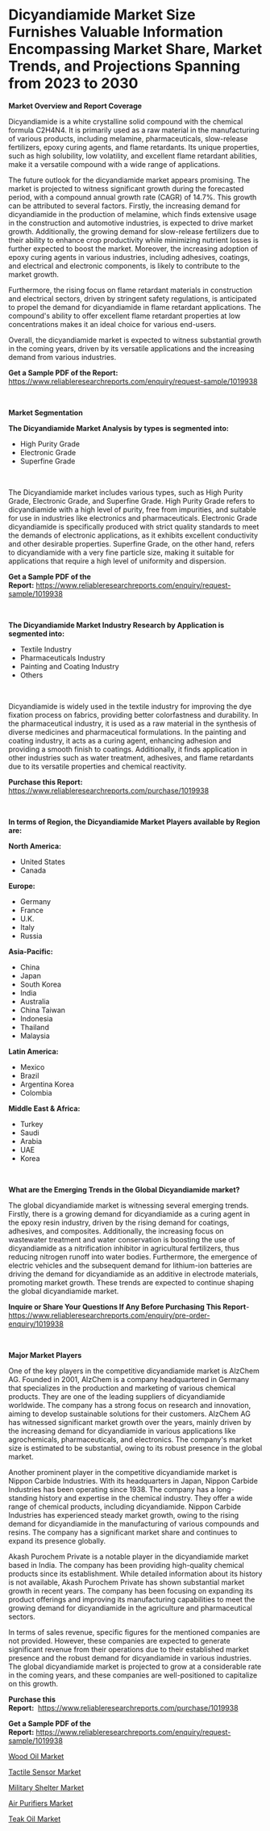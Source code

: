<p><h1>Dicyandiamide Market Size Furnishes Valuable Information Encompassing Market Share, Market Trends, and Projections Spanning from 2023 to 2030</h1></p><p><strong>Market Overview and Report Coverage</strong></p>
<p><p>Dicyandiamide is a white crystalline solid compound with the chemical formula C2H4N4. It is primarily used as a raw material in the manufacturing of various products, including melamine, pharmaceuticals, slow-release fertilizers, epoxy curing agents, and flame retardants. Its unique properties, such as high solubility, low volatility, and excellent flame retardant abilities, make it a versatile compound with a wide range of applications.</p><p>The future outlook for the dicyandiamide market appears promising. The market is projected to witness significant growth during the forecasted period, with a compound annual growth rate (CAGR) of 14.7%. This growth can be attributed to several factors. Firstly, the increasing demand for dicyandiamide in the production of melamine, which finds extensive usage in the construction and automotive industries, is expected to drive market growth. Additionally, the growing demand for slow-release fertilizers due to their ability to enhance crop productivity while minimizing nutrient losses is further expected to boost the market. Moreover, the increasing adoption of epoxy curing agents in various industries, including adhesives, coatings, and electrical and electronic components, is likely to contribute to the market growth.</p><p>Furthermore, the rising focus on flame retardant materials in construction and electrical sectors, driven by stringent safety regulations, is anticipated to propel the demand for dicyandiamide in flame retardant applications. The compound's ability to offer excellent flame retardant properties at low concentrations makes it an ideal choice for various end-users.</p><p>Overall, the dicyandiamide market is expected to witness substantial growth in the coming years, driven by its versatile applications and the increasing demand from various industries.</p></p>
<p><strong>Get a Sample PDF of the Report:</strong> <a href="https://www.reliableresearchreports.com/enquiry/request-sample/1019938">https://www.reliableresearchreports.com/enquiry/request-sample/1019938</a></p>
<p>&nbsp;</p>
<p><strong>Market Segmentation</strong></p>
<p><strong>The Dicyandiamide Market Analysis by types is segmented into:</strong></p>
<p><ul><li>High Purity Grade</li><li>Electronic Grade</li><li>Superfine Grade</li></ul></p>
<p>&nbsp;</p>
<p><p>The Dicyandiamide market includes various types, such as High Purity Grade, Electronic Grade, and Superfine Grade. High Purity Grade refers to dicyandiamide with a high level of purity, free from impurities, and suitable for use in industries like electronics and pharmaceuticals. Electronic Grade dicyandiamide is specifically produced with strict quality standards to meet the demands of electronic applications, as it exhibits excellent conductivity and other desirable properties. Superfine Grade, on the other hand, refers to dicyandiamide with a very fine particle size, making it suitable for applications that require a high level of uniformity and dispersion.</p></p>
<p><strong>Get a Sample PDF of the Report:</strong>&nbsp;<a href="https://www.reliableresearchreports.com/enquiry/request-sample/1019938">https://www.reliableresearchreports.com/enquiry/request-sample/1019938</a></p>
<p>&nbsp;</p>
<p><strong>The Dicyandiamide Market Industry Research by Application is segmented into:</strong></p>
<p><ul><li>Textile Industry</li><li>Pharmaceuticals Industry</li><li>Painting and Coating Industry</li><li>Others</li></ul></p>
<p>&nbsp;</p>
<p><p>Dicyandiamide is widely used in the textile industry for improving the dye fixation process on fabrics, providing better colorfastness and durability. In the pharmaceutical industry, it is used as a raw material in the synthesis of diverse medicines and pharmaceutical formulations. In the painting and coating industry, it acts as a curing agent, enhancing adhesion and providing a smooth finish to coatings. Additionally, it finds application in other industries such as water treatment, adhesives, and flame retardants due to its versatile properties and chemical reactivity.</p></p>
<p><strong>Purchase this Report:</strong>&nbsp; <a href="https://www.reliableresearchreports.com/purchase/1019938">https://www.reliableresearchreports.com/purchase/1019938</a></p>
<p>&nbsp;</p>
<p><strong>In terms of Region, the Dicyandiamide Market Players available by Region are:</strong></p>
<p>
    <p> <strong> North America: </strong>
        <ul>
            <li>United States</li>
            <li>Canada</li>
        </ul>
        </p> 
    <p> <strong> Europe: </strong>
        <ul>
            <li>Germany</li>
            <li>France</li>
            <li>U.K.</li>
            <li>Italy</li>
            <li>Russia</li>
        </ul>
        </p> 
    <p> <strong> Asia-Pacific: </strong>
        <ul>
            <li>China</li>
            <li>Japan</li>
            <li>South Korea</li>
            <li>India</li>
            <li>Australia</li>
            <li>China Taiwan</li>
            <li>Indonesia</li>
            <li>Thailand</li>
            <li>Malaysia</li>
        </ul>
        </p> 
    <p> <strong> Latin America: </strong>
        <ul>
            <li>Mexico</li>
            <li>Brazil</li>
            <li>Argentina Korea</li>
            <li>Colombia</li>
        </ul>
        </p> 
    <p> <strong> Middle East & Africa: </strong>
        <ul>
            <li>Turkey</li>
            <li>Saudi</li>
            <li>Arabia</li>
            <li>UAE</li>
            <li>Korea</li>
        </ul>
    </p>
    </p>
<p>&nbsp;</p>
<p><strong>What are the Emerging Trends in the Global Dicyandiamide market?</strong></p>
<p><p>The global dicyandiamide market is witnessing several emerging trends. Firstly, there is a growing demand for dicyandiamide as a curing agent in the epoxy resin industry, driven by the rising demand for coatings, adhesives, and composites. Additionally, the increasing focus on wastewater treatment and water conservation is boosting the use of dicyandiamide as a nitrification inhibitor in agricultural fertilizers, thus reducing nitrogen runoff into water bodies. Furthermore, the emergence of electric vehicles and the subsequent demand for lithium-ion batteries are driving the demand for dicyandiamide as an additive in electrode materials, promoting market growth. These trends are expected to continue shaping the global dicyandiamide market.</p></p>
<p><strong>Inquire or Share Your Questions If Any Before Purchasing This Report</strong>- <a href="https://www.reliableresearchreports.com/enquiry/pre-order-enquiry/1019938">https://www.reliableresearchreports.com/enquiry/pre-order-enquiry/1019938</a></p>
<p>&nbsp;</p>
<p><strong>Major Market Players</strong></p>
<p><p>One of the key players in the competitive dicyandiamide market is AlzChem AG. Founded in 2001, AlzChem is a company headquartered in Germany that specializes in the production and marketing of various chemical products. They are one of the leading suppliers of dicyandiamide worldwide. The company has a strong focus on research and innovation, aiming to develop sustainable solutions for their customers. AlzChem AG has witnessed significant market growth over the years, mainly driven by the increasing demand for dicyandiamide in various applications like agrochemicals, pharmaceuticals, and electronics. The company's market size is estimated to be substantial, owing to its robust presence in the global market.</p><p>Another prominent player in the competitive dicyandiamide market is Nippon Carbide Industries. With its headquarters in Japan, Nippon Carbide Industries has been operating since 1938. The company has a long-standing history and expertise in the chemical industry. They offer a wide range of chemical products, including dicyandiamide. Nippon Carbide Industries has experienced steady market growth, owing to the rising demand for dicyandiamide in the manufacturing of various compounds and resins. The company has a significant market share and continues to expand its presence globally.</p><p>Akash Purochem Private is a notable player in the dicyandiamide market based in India. The company has been providing high-quality chemical products since its establishment. While detailed information about its history is not available, Akash Purochem Private has shown substantial market growth in recent years. The company has been focusing on expanding its product offerings and improving its manufacturing capabilities to meet the growing demand for dicyandiamide in the agriculture and pharmaceutical sectors.</p><p>In terms of sales revenue, specific figures for the mentioned companies are not provided. However, these companies are expected to generate significant revenue from their operations due to their established market presence and the robust demand for dicyandiamide in various industries. The global dicyandiamide market is projected to grow at a considerable rate in the coming years, and these companies are well-positioned to capitalize on this growth.</p></p>
<p><strong>Purchase this Report:</strong>&nbsp;&nbsp;<a href="https://www.reliableresearchreports.com/purchase/1019938">https://www.reliableresearchreports.com/purchase/1019938</a></p>
<p></p>
<p><strong>Get a Sample PDF of the Report:</strong>&nbsp;<a href="https://www.reliableresearchreports.com/enquiry/request-sample/1019938">https://www.reliableresearchreports.com/enquiry/request-sample/1019938</a></p>
<p><p><a href="https://github.com/ChiragRP21/Market-Research-Report-List-1/blob/main/wood-oil-market.md">Wood Oil Market</a></p><p><a href="https://medium.com/@efrenmuller/tactile-sensor-market-research-report-its-history-and-forecast-2023-to-2030-94775f7abe3a">Tactile Sensor Market</a></p><p><a href="https://medium.com/@piercehoppe2023/military-shelter-market-analysis-its-cagr-market-segmentation-and-global-industry-overview-6e84d6589657">Military Shelter Market</a></p><p><a href="https://medium.com/@melissahaag/air-purifiers-market-exploring-market-share-market-trends-and-future-growth-21820cda843e">Air Purifiers Market</a></p><p><a href="https://github.com/ChiragRp1/Market-Research-Report-List-1/blob/main/teak-oil-market.md">Teak Oil Market</a></p></p>